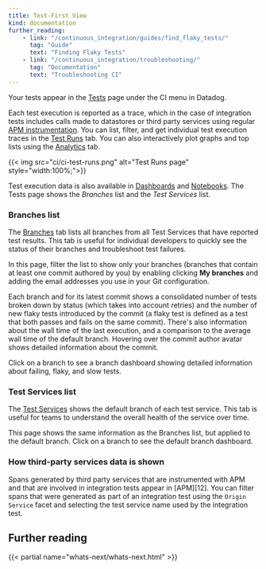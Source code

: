 ```yaml
---
title: Test-First View
kind: documentation
further_reading:
    - link: "/continuous_integration/guides/find_flaky_tests/"
      tag: "Guide"
      text: "Finding Flaky Tests"
    - link: "/continuous_integration/troubleshooting/"
      tag: "Documentation"
      text: "Troubleshooting CI"
---
```


Your tests appear in the [Tests][1] page under the CI menu in Datadog.

Each test execution is reported as a trace, which in the case of integration tests includes calls made to datastores or third party services using regular [APM instrumentation][2]. You can list, filter, and get individual test execution traces in the [Test Runs][3] tab. You can also interactively plot graphs and top lists using the [Analytics][4] tab.

{{< img src="ci/ci-test-runs.png" alt="Test Runs page"  style="width:100%;">}}

Test execution data is also available in [Dashboards][5] and [Notebooks][6]. The Tests page shows the _Branches_ list and the _Test Services_ list.

### Branches list

The [Branches][7] tab lists all branches from all Test Services that have reported test results. This tab is useful for individual developers to quickly see the status of their branches and troubleshoot test failures.

In this page, filter the list to show only your branches (branches that contain at least one commit authored by you) by enabling clicking **My branches** and adding the email addresses you use in your Git configuration.

Each branch and for its latest commit shows a consolidated number of tests broken down by status (which takes into account retries) and the number of new flaky tests introduced by the commit (a flaky test is defined as a test that both passes and fails on the same commit). There's also information about the wall time of the last execution, and a comparison to the average wall time of the default branch. Hovering over the commit author avatar shows detailed information about the commit.

Click on a branch to see a branch dashboard showing detailed information about failing, flaky, and slow tests.

### Test Services list

The [Test Services][8] shows the default branch of each test service. This tab is useful for teams to understand the overall health of the service over time.

This page shows the same information as the Branches list, but applied to the default branch. Click on a branch to see the default branch dashboard.

### How third-party services data is shown

Spans generated by third party services that are instrumented with APM and that are involved in integration tests appear in [APM][12]. You can filter spans that were generated as part of an integration test using the `Origin Service` facet and selecting the test service name used by the integration test.

## Further reading

{{< partial name="whats-next/whats-next.html" >}}

[1]: https://app.datadoghq.com/ci/test-services
[2]: https://www.datadoghq.com/auto-instrumentation/
[3]: https://app.datadoghq.com/ci/test-runs
[4]: https://app.datadoghq.com/ci/test-runs?viz=timeseries
[5]: https://app.datadoghq.com/dashboard/lists
[6]: https://app.datadoghq.com/notebook/list
[7]: https://app.datadoghq.com/ci/test-services?viz=branches
[8]: https://app.datadoghq.com/ci/test-services?viz=test-services
